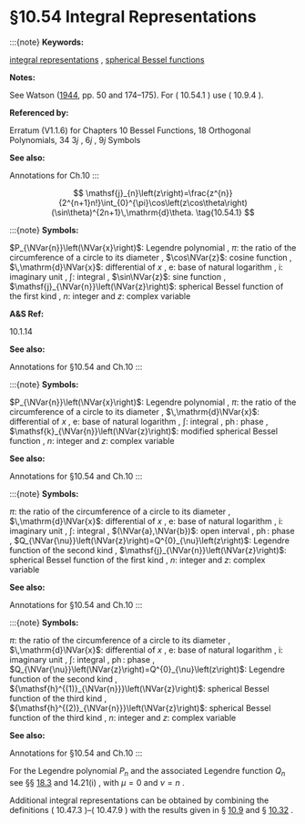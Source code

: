# §10.54 Integral Representations

:::{note}
**Keywords:**

[integral representations](http://dlmf.nist.gov/search/search?q=integral%20representations) , [spherical Bessel functions](http://dlmf.nist.gov/search/search?q=spherical%20Bessel%20functions)

**Notes:**

See Watson ([1944](./bib/W.html#bib2380 "A Treatise on the Theory of Bessel Functions"), pp. 50 and 174–175). For ( 10.54.1 ) use ( 10.9.4 ).

**Referenced by:**

Erratum (V1.1.6) for Chapters 10 Bessel Functions, 18 Orthogonal Polynomials, 34 3*j* , 6*j* , 9*j* Symbols

**See also:**

Annotations for Ch.10
:::


<a id="E1"></a>
$$
\mathsf{j}_{n}\left(z\right)=\frac{z^{n}}{2^{n+1}n!}\int_{0}^{\pi}\cos\left(z\cos\theta\right)(\sin\theta)^{2n+1}\,\mathrm{d}\theta. \tag{10.54.1}
$$

:::{note}
**Symbols:**

$P_{\NVar{n}}\left(\NVar{x}\right)$: Legendre polynomial , $\pi$: the ratio of the circumference of a circle to its diameter , $\cos\NVar{z}$: cosine function , $\,\mathrm{d}\NVar{x}$: differential of $x$ , $\mathrm{e}$: base of natural logarithm , $\mathrm{i}$: imaginary unit , $\int$: integral , $\sin\NVar{z}$: sine function , $\mathsf{j}_{\NVar{n}}\left(\NVar{z}\right)$: spherical Bessel function of the first kind , $n$: integer and $z$: complex variable

**A&S Ref:**

10.1.14

**See also:**

Annotations for §10.54 and Ch.10
:::

:::{note}
**Symbols:**

$P_{\NVar{n}}\left(\NVar{x}\right)$: Legendre polynomial , $\pi$: the ratio of the circumference of a circle to its diameter , $\,\mathrm{d}\NVar{x}$: differential of $x$ , $\mathrm{e}$: base of natural logarithm , $\int$: integral , $\operatorname{ph}$: phase , $\mathsf{k}_{\NVar{n}}\left(\NVar{z}\right)$: modified spherical Bessel function , $n$: integer and $z$: complex variable

**See also:**

Annotations for §10.54 and Ch.10
:::

:::{note}
**Symbols:**

$\pi$: the ratio of the circumference of a circle to its diameter , $\,\mathrm{d}\NVar{x}$: differential of $x$ , $\mathrm{e}$: base of natural logarithm , $\mathrm{i}$: imaginary unit , $\int$: integral , $(\NVar{a},\NVar{b})$: open interval , $\operatorname{ph}$: phase , $Q_{\NVar{\nu}}\left(\NVar{z}\right)=Q^{0}_{\nu}\left(z\right)$: Legendre function of the second kind , $\mathsf{j}_{\NVar{n}}\left(\NVar{z}\right)$: spherical Bessel function of the first kind , $n$: integer and $z$: complex variable

**See also:**

Annotations for §10.54 and Ch.10
:::

:::{note}
**Symbols:**

$\pi$: the ratio of the circumference of a circle to its diameter , $\,\mathrm{d}\NVar{x}$: differential of $x$ , $\mathrm{e}$: base of natural logarithm , $\mathrm{i}$: imaginary unit , $\int$: integral , $\operatorname{ph}$: phase , $Q_{\NVar{\nu}}\left(\NVar{z}\right)=Q^{0}_{\nu}\left(z\right)$: Legendre function of the second kind , ${\mathsf{h}^{(1)}_{\NVar{n}}}\left(\NVar{z}\right)$: spherical Bessel function of the third kind , ${\mathsf{h}^{(2)}_{\NVar{n}}}\left(\NVar{z}\right)$: spherical Bessel function of the third kind , $n$: integer and $z$: complex variable

**See also:**

Annotations for §10.54 and Ch.10
:::

For the Legendre polynomial $P_{n}$ and the associated Legendre function $Q_{n}$ see §§ [18.3](./18.3.md "§18.3 Definitions ‣ Classical Orthogonal Polynomials ‣ Chapter 18 Orthogonal Polynomials") and 14.21(i) , with $\mu=0$ and $\nu=n$ .

Additional integral representations can be obtained by combining the definitions ( 10.47.3 )–( 10.47.9 ) with the results given in § [10.9](./10.9.md "§10.9 Integral Representations ‣ Bessel and Hankel Functions ‣ Chapter 10 Bessel Functions") and § [10.32](./10.32.md "§10.32 Integral Representations ‣ Modified Bessel Functions ‣ Chapter 10 Bessel Functions") .
